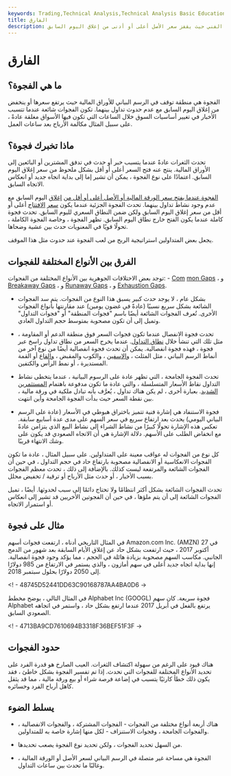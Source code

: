 ```yaml
---
keywords: Trading,Technical Analysis,Technical Analysis Basic Education
title: الفارق
description: الفجوة هي منطقة على الرسم البياني الفني حيث يقفز سعر الأصل أعلى أو أدنى من إغلاق اليوم السابق.
---
```


# الفارق
## ما هي الفجوة؟

الفجوة هي منطقة توقف في الرسم البياني للأوراق المالية حيث يرتفع سعرها أو ينخفض من إغلاق اليوم السابق مع عدم حدوث تداول بينهما. تكون الفجوات شائعة عندما تتسبب الأخبار في تغيير أساسيات السوق خلال الساعات التي تكون فيها الأسواق مغلقة عادةً ، على سبيل المثال مكالمة الأرباح بعد ساعات العمل.

## ماذا تخبرك فجوة؟

تحدث الثغرات عادةً عندما يتسبب خبر أو حدث في تدفق المشترين أو البائعين إلى الأوراق المالية. ينتج عنه فتح السعر أعلى أو أقل بشكل ملحوظ من سعر إغلاق اليوم السابق. اعتمادًا على نوع الفجوة ، يمكن أن تشير إما إلى بداية اتجاه جديد أو انعكاس الاتجاه السابق.

[الفجوة عندما يفتح سعر الورقة المالية أو الأصل أعلى أو أقل من](/gapping) [إغلاق](/closingprice) اليوم السابق مع عدم وجود نشاط تداول بينهما. تحدث الفجوة الجزئية عندما يكون [سعر](/openingprice) [الافتتاح](/openingprice) أعلى أو أقل من سعر إغلاق اليوم السابق ولكن ضمن النطاق السعري لليوم السابق. تحدث فجوة كاملة عندما يكون الفتح خارج نطاق اليوم السابق. تظهر الفجوة ، وخاصة الفجوة الكاملة ، تحولًا قويًا في المعنويات حدث بين عشية وضحاها.

يجعل بعض المتداولين استراتيجية الربح من لعب الفجوة عند حدوث مثل هذا الموقف.

## الفرق بين الأنواع المختلفة للفجوات

توجد بعض الاختلافات الجوهرية بين الأنواع المختلفة من الفجوات: - [Com](/commongap) [mon Gaps](/commongap) ، و [Breakaway Gaps](/breakawaygap) ، و [Runaway Gaps](/runawaygap) ، و [Exhaustion Gaps](/exhaustiongap).

- بشكل عام ، لا يوجد حدث كبير يسبق هذا النوع من الفجوات. يتم سد الفجوات الشائعة بشكل سريع نسبيًا (عادةً في غضون يومين) عند مقارنتها بأنواع الفجوات الأخرى. تُعرف الفجوات الشائعة أيضًا باسم "فجوات المنطقة" أو "فجوات التداول" وتميل إلى أن تكون مصحوبة بمتوسط حجم التداول العادي.

- تحدث فجوة الانفصال عندما تكون فجوات السعر فوق منطقة الدعم أو المقاومة ، مثل تلك التي تنشأ خلال [نطاق التداول](/tradingrange). عندما يخرج السعر من نطاق تداول راسخ عبر فجوة ، فهذه فجوة انفصالية. يمكن أن تحدث فجوة انفصالية أيضًا من نوع آخر من أنماط الرسم البياني ، مثل المثلث ، [والإسفين](/wedge) ، والكوب والمقبض ، [والقاع](/roundingbottom) أو القمة المستديرة ، أو نمط الرأس والكتفين.

- تحدث الفجوة الجامحة ، التي تظهر عادة على الرسوم البيانية ، عندما يتخطى نشاط التداول نقاط الأسعار المتسلسلة ، والتي عادة ما تكون مدفوعة باهتمام [المستثمرين الشديد](/investor). بعبارة أخرى ، لم يكن هناك تداول ، يُعرَّف بأنه تبادل ملكية في ورقة مالية ، بين نقطة السعر حيث بدأت الفجوة الجامحة وأين انتهت.

- فجوة الاستنفاد هي إشارة فنية تتميز باختراق هبوطي في الأسعار (عادة على الرسم البياني اليومي) يحدث بعد ارتفاع سريع في سعر السهم على مدى عدة أسابيع سابقة. تعكس هذه الإشارة تحولًا كبيرًا من نشاط الشراء إلى نشاط البيع الذي يتزامن عادةً مع انخفاض الطلب على الأسهم. دلالة الإشارة هي أن الاتجاه الصعودي قد يكون على وشك الانتهاء قريبًا.

كل نوع من الفجوات له عواقب معينة على المتداولين. على سبيل المثال ، عادة ما تكون الفجوات الانعكاسية أو الانفصالية مصحوبة بارتفاع حاد في حجم التداول ، في حين أن الفجوات الشائعة والمرتفعة ليست كذلك. بالإضافة إلى ذلك ، تحدث معظم الفجوات بسبب الأخبار ، أو حدث مثل الأرباح أو ترقية / تخفيض محلل.

تحدث الفجوات الشائعة بشكل أكثر انتظامًا ولا تحتاج دائمًا إلى سبب لحدوثها. أيضًا ، تميل الفجوات الشائعة إلى أن يتم ملؤها ، في حين أن الفجوتين الأخريين قد تشير إلى انعكاس أو استمرار الاتجاه.

## مثال على فجوة

في المثال التاريخي أدناه ، ارتفعت فجوات أسهم Amazon.com Inc. (AMZN) في 27 أكتوبر 2017 ، حيث ارتفعت بشكل حاد عن إغلاق الأيام السابقة بعد شهور من الدمج الجانبي. مكاسب السهم مصحوبة بزيادة هائلة في الحجم ، مما يؤكد وجود فجوة انفصالية. إنها بداية اتجاه جديد أعلى في سهم أمازون ، والذي يستمر في الارتفاع من 985 دولارًا إلى 2050 دولارًا بحلول سبتمبر 2018.

<! - 48745D52441DD63C90168787AA4BA0D6 ->

في المثال التالي ، يوضح مخطط Alphabet Inc (GOOGL) فجوة سريعة. كان سهم Alphabet يرتفع بالفعل في أبريل 2017 عندما ارتفع بشكل حاد ، واستمر في اتجاهه الصعودي السابق.

<! - 4713BA9CD7610694B3318F36BEF51F3F ->

## حدود الفجوات

هناك قيود على الرغم من سهولة اكتشاف الثغرات. العيب الصارخ هو قدرة الفرد على تحديد الأنواع المختلفة للفجوات التي تحدث. إذا تم تفسير الفجوة بشكل خاطئ ، فقد يكون ذلك خطأ كارثيًا يتسبب في إضاعة فرصة شراء أو بيع ورقة مالية ، مما قد يثقل كاهل أرباح الفرد وخسائره.

## يسلط الضوء

- هناك أربعة أنواع مختلفة من الفجوات - الفجوات المشتركة ، والفجوات الانفصالية ، والفجوات الجامحة ، وفجوات الاستنزاف - لكل منها إشارة خاصة به للمتداولين.

- من السهل تحديد الفجوات ، ولكن تحديد نوع الفجوة يصعب تحديدها.

- الفجوة هي مساحة غير متصلة في الرسم البياني لسعر الأصل أو الورقة المالية ، وغالبًا ما تحدث بين ساعات التداول.

